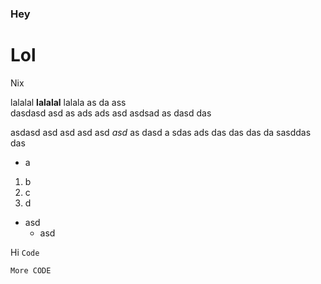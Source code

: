 ### Hey
# Lol
Nix

lalalal **lalalal** lalala as da ass  
dasdasd  asd as ads ads asd 
asdsad as dasd das 

asdasd asd asd asd 
asd *asd* as dasd a sdas 
ads das das das da sasddas  das

- a
1. b
2. c
1234. d
- asd
	- asd

Hi `Code`

```
More CODE
```
